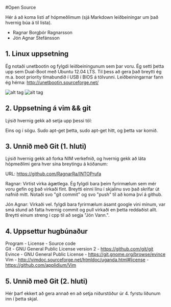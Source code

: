 #Open Source

Hér á að koma listi af hópmeðlimum (sjá Markdown leiðbeiningar um það hvernig búa á til lista).
* Ragnar Borgþór Ragnarsson
* Jón Agnar Stefánsson

## 1. Linux uppsetning

Ég notaði unetbootin og fylgdi leiðbeiningunum sem þar voru. Ég setti þetta upp sem Dual-Boot með Ubuntu 12.04 LTS. Til þess að gera það breytti ég m.a. boot priority tímabundið í USB í BIOS á tölvunni. Leiðbeiningarnar fann ég hérna: http://unetbootin.sourceforge.net/

![alt tag](https://raw.github.com/jonagnar/INTOmarkdown/master/photo.JPG)
![alt tag](https://raw.github.com/RagnarRa/INTOmarkdown/master/arch.JPG)

## 2. Uppsetning á vim && git

Lýsið hvernig gekk að setja upp þessi tól:

Eins og í sögu. Sudo apt-get þetta, sudo apt-get hitt, og þetta var komið.

## 3. Unnið með Git (1. hluti)

Lýsið hvernig gekk að forka NIM verkefnið, og hvernig gekk að láta hópmeðlimi gera hver sína breytingu á kóðanum:

URL: https://github.com/RagnarRa/INTOPrufa

Ragnar: Virtist virka ágætlega. Ég fylgdi bara þeim fyrirmælum sem mér voru gefin og það virkaði fínt. Breytti einni línu í skjalinu svo það skrifar út nafnið mitt. Notaði svo "git commit" og svo "push" til að koma því á github.

Jón Agnar: Virkaði vel. fylgdi bara fyrirmælum ásamt google vini mínum, var smá stund að fatta hvernig commit og pull virkaði en þetta reddaðist allt. Breytti einum streng í cpp til að segja "Jón Vann.".

## 4. Uppsettur hugbúnaður

Program - License                                                   - Source code <br />
Git     - GNU General Public License version 2                      - https://github.com/git/git <br />
Evince  - GNU General Public License                                - https://git.gnome.org/browse/evince <br />
Vim     - http://vimdoc.sourceforge.net/htmldoc/uganda.html#license - https://github.com/applidium/Vim

## 5. Unnið með Git (2. hluti)

Hér þarf ekkert að gera annað en að setja niðurstöður úr 4. fyrstu liðunum inn í þetta skjal.
